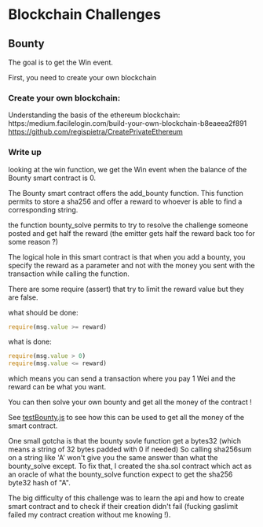 # Blockchain Challenges

## Bounty

The goal is to get the Win event.

First, you need to create your own blockchain

### Create your own blockchain:

Understanding the basis of the ethereum blockchain:
https:/medium.facilelogin.com/build-your-own-blockchain-b8eaeea2f891
https://github.com/regispietra/CreatePrivateEthereum


### Write up

looking at the win function, we get the Win event when the balance of the
Bounty smart contract is 0.

The Bounty smart contract offers the add_bounty function.
This function permits to store a sha256 and offer a reward to whoever
is able to find a corresponding string.

the function bounty_solve permits to try to resolve the challenge someone
posted and get half the reward (the emitter gets half the reward back too
for some reason ?)

The logical hole in this smart contract is that when you add a bounty, you specify the reward as a parameter and not with the money you sent with the transaction while calling the function.

There are some require (assert) that try to limit the reward value but they are false.

what should be done:
```javascript
require(msg.value >= reward)
```

what is done:
```javascript
require(msg.value > 0)
require(msg.value <= reward)
```

which means you can send a transaction where you pay 1 Wei and the reward can be what you want.

You can then solve your own bounty and get all the money of the contract !

See [testBounty.js](testBounty.js) to see how this can be used to get all the money of the smart contract.

One small gotcha is that the bounty sovle function get a bytes32 (which means a string of 32 bytes padded with 0 if needed)
So calling sha256sum on a string like 'A' won't give you the same answer than what the bounty_solve except. To fix that, I created the sha.sol contract which
act as an oracle of what the bounty_solve function expect to get the sha256 byte32 hash of "A".

The big difficulty of this challenge was to learn the api and how to create smart contract and to check if their creation didn't fail (fucking gaslimit failed my contract creation without me knowing !).

